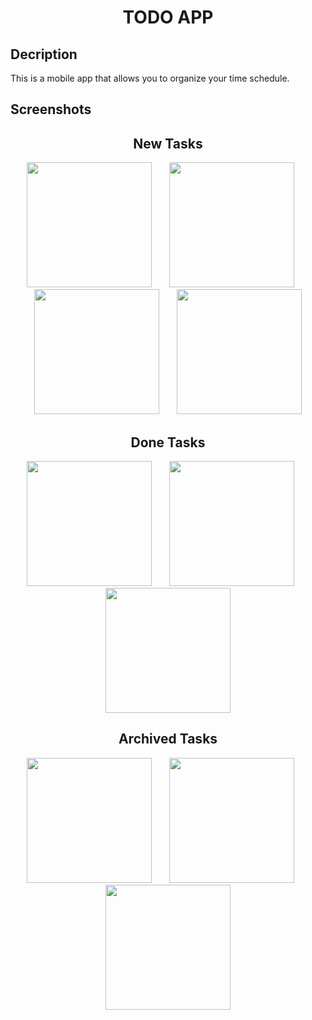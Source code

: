 <h1 align="center">
TODO APP
</h1>

<h2>
Decription
</h2>

This is a mobile app that allows you to organize your time schedule.

<h2>
Screenshots
</h2>

<h2 align="center">
New Tasks
</h2>

<p align = "center">
<img 
width="200"
src="https://github.com/EbrahimTarek02/Todo-_App/blob/main/Screenshots/Screenshot_1666965060.png"
>
&nbsp;&nbsp;&nbsp;&nbsp;&nbsp;
<img 
width="200"
src="https://github.com/EbrahimTarek02/Todo-_App/blob/main/Screenshots/Screenshot_1666965345.png"
>
&nbsp;&nbsp;&nbsp;&nbsp;&nbsp;
<img 
width="200"
src="https://github.com/EbrahimTarek02/Todo-_App/blob/main/Screenshots/Screenshot_1666965199.png"
>
&nbsp;&nbsp;&nbsp;&nbsp;&nbsp;
<img 
width="200"
src="https://github.com/EbrahimTarek02/Todo-_App/blob/main/Screenshots/Screenshot_1666965192.png"
>
</p>

<h2 align="center">
Done Tasks
</h2>

<p align = "center">
<img 
   width="200"
   src="https://github.com/EbrahimTarek02/Todo-_App/blob/main/Screenshots/Screenshot_1666965074.png"
>
   &nbsp;&nbsp;&nbsp;&nbsp;&nbsp;
<img 
   width="200"
   src="https://github.com/EbrahimTarek02/Todo-_App/blob/main/Screenshots/Screenshot_1666965279.png"
>
&nbsp;&nbsp;&nbsp;&nbsp;&nbsp;
<img 
   width="200"
   src="https://github.com/EbrahimTarek02/Todo-_App/blob/main/Screenshots/Screenshot_1666965284.png"
>
</p>

<h2 align="center">
Archived Tasks
</h2>

<p align = "center">
<img 
   width="200"
   src="https://github.com/EbrahimTarek02/Todo-_App/blob/main/Screenshots/Screenshot_1666965078.png"
>
   &nbsp;&nbsp;&nbsp;&nbsp;&nbsp;
   <img 
   width="200"
   src="https://github.com/EbrahimTarek02/Todo-_App/blob/main/Screenshots/Screenshot_1666965293.png"
>
&nbsp;&nbsp;&nbsp;&nbsp;&nbsp;
   <img 
   width="200"
   src="https://github.com/EbrahimTarek02/Todo-_App/blob/main/Screenshots/Screenshot_1666965296.png"
>
</p>
